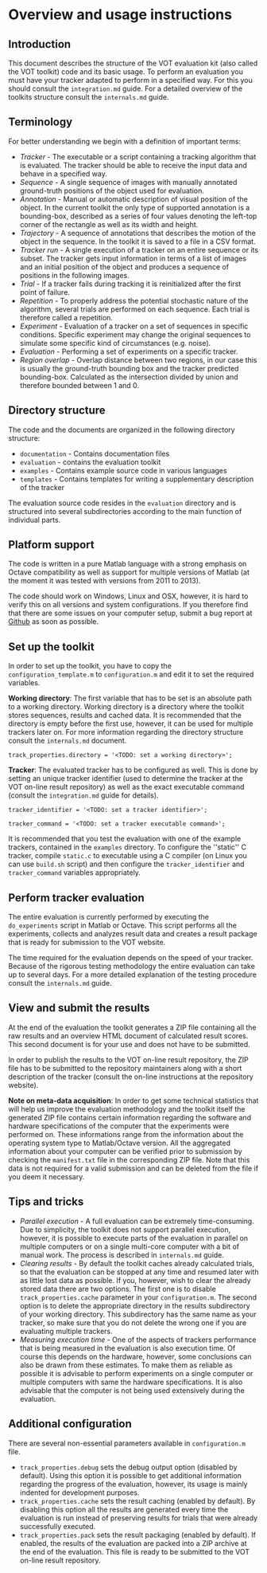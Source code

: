 Overview and usage instructions
===============================

Introduction
------------

This document describes the structure of the VOT evaluation kit (also called the VOT toolkit) code and its basic usage. To perform an evaluation you must have your tracker adapted to perform in a specified way. For this you should consult the `integration.md` guide. For a detailed overview of the toolkits structure consult the `internals.md` guide.

Terminology
-----------

For better understanding we begin with a definition of important terms:

* _Tracker_ - The executable or a script containing a tracking algorithm that is evaluated. The tracker should be able to receive the input data and behave in a specified way.
* _Sequence_ - A single sequence of images with manually annotated ground-truth positions of the object used for evaluation.
* _Annotation_ - Manual or automatic description of visual position of the object. In the current toolkit the only type of supported annotation is a bounding-box, described as a series of four values denoting the left-top corner of the rectangle as well as its width and height.
* _Trajectory_ - A sequence of annotations that describes the motion of the object in the sequence. In the toolkit it is saved to a file in a CSV format.
* _Tracker run_ - A single execution of a tracker on an entire sequence or its subset. The tracker gets input information in terms of a list of images and an initial position of the object and produces a sequence of positions in the following images.
* _Trial_ - If a tracker fails during tracking it is reinitialized after the first point of failure.
* _Repetition_ - To properly address the potential stochastic nature of the algorithm, several trials are performed on each sequence. Each trial is therefore called a repetition.
* _Experiment_ - Evaluation of a tracker on a set of sequences in specific conditions. Specific experiment may change the original sequences to simulate some specific kind of circumstances (e.g. noise).
* _Evaluation_ - Performing a set of experiments on a specific tracker.
* _Region overlap_ - Overlap distance between two regions, in our case this is usually the ground-truth bounding box and the tracker predicted bounding-box. Calculated as the intersection divided by union and therefore bounded between 1 and 0.

Directory structure
-------------------

The code and the documents are organized in the following directory structure:

* `documentation` - Contains documentation files
* `evaluation` - contains the evaluation toolkit
* `examples` - Contains example source code in various languages
* `templates` - Contains templates for writing a supplementary description of the tracker

The evaluation source code resides in the `evaluation` directory and is structured into several subdirectories according to the main function of individual parts. 

Platform support
----------------

The code is written in a pure Matlab language with a strong emphasis on Octave compatibility as well as support for multiple versions of Matlab (at the moment it was tested with versions from 2011 to 2013).

The code should work on Windows, Linux and OSX, however, it is hard to verify this on all versions and system configurations. If you therefore find that there are some issues on your computer setup, submit a bug report at [Github](https://github.com/vicoslab/vot-toolkit/issues/new) as soon as possible.

Set up the toolkit
------------------

In order to set up the toolkit, you have to copy the `configuration_template.m` to `configuration.m` and edit it to set the required variables.

**Working directory**: The first variable that has to be set is an absolute path to a working directory. Working directory is a directory where the toolkit stores sequences, results and cached data. It is recommended that the directory is empty before the first use, however, it can be used for multiple trackers later on. For more information regarding the directory structure consult the `internals.md` document.

    track_properties.directory = '<TODO: set a working directory>';

**Tracker**: The evaluated tracker has to be configured as well. This is done by setting an unique tracker identifier (used to determine the tracker at the VOT on-line result repository) as well as the exact executable command (consult the `integration.md` guide for details).

    tracker_identifier = '<TODO: set a tracker identifier>';
    
    tracker_command = '<TODO: set a tracker executable command>';

It is recommended that you test the evaluation with one of the example trackers, contained in the `examples` directory. To configure the ''static'' C tracker, compile `static.c` to executable using a C compiler (on Linux you can use `build.sh` script) and then configure the `tracker_identifier` and `tracker_command` variables appropriately.

Perform tracker evaluation
--------------------------

The entire evaluation is currently performed by executing the `do_experiments` script in Matlab or Octave. This script performs all the experiments, collects and analyzes result data and creates a result package that is ready for submission to the VOT website.

The time required for the evaluation depends on the speed of your tracker. Because of the rigorous testing methodology the entire evaluation can take up to several days. For a more detailed explanation of the testing procedure consult the `internals.md` guide.

View and submit the results
---------------------------

At the end of the evaluation the toolkit generates a ZIP file containing all the raw results and an overview HTML document of calculated result scores. This second document is for your use and does not have to be submitted. 

In order to publish the results to the VOT on-line result repository, the ZIP file has to be submitted to the repository maintainers along with a short description of the tracker (consult the on-line instructions at the repository website).

**Note on meta-data acquisition**: In order to get some technical statistics that will help us improve the evaluation methodology and the toolkit itself the generated ZIP file contains certain information regarding the software and hardware specifications of the computer that the experiments were performed on. These informations range from the information about the operating system type to Matlab/Octave version. All the aggregated information about your computer can be verified prior to submission by checking the `manifest.txt` file in the corresponding ZIP file. Note that this data is not required for a valid submission and can be deleted from the file if you deem it necessary. 

Tips and tricks
---------------

* _Parallel execution_ - A full evaluation can be extremely time-consuming. Due to simplicity, the toolkit does not support parallel execution, however, it is possible to execute parts of the evaluation in parallel on multiple computers or on a single multi-core computer with a bit of manual work. The process is described in `internals.md` guide.
* _Clearing results_ - By default the toolkit caches already calculated trials, so that the evaluation can be stopped at any time and resumed later with as little lost data as possible. If you, however, wish to clear the already stored data there are two options. The first one is to disable `track_properties.cache` parameter in your `configuration.m`. The second option is to delete the appropriate directory in the results subdirectory of your working directory. This subdirectory has the same name as your tracker, so make sure that you do not delete the wrong one if you are evaluating multiple trackers.
* _Measuring execution time_ - One of the aspects of trackers performance that is being measured in the evaluation is also execution time. Of course this depends on the hardware, however, some conclusions can also be drawn from these estimates. To make them as reliable as possible it is advisable to perform experiments on a single computer or multiple computers with same the hardware specifications. It is also advisable that the computer is not being used extensively during the evaluation. 

Additional configuration
------------------------

There are several non-essential parameters available in `configuration.m` file.

* `track_properties.debug` sets the debug output option (disabled by default). Using this option it is possible to get additional information regarding the progress of the evaluation, however, its usage is mainly indented for development purposes.
* `track_properties.cache` sets the result caching (enabled by default). By disabling this option all the results are generated every time the evaluation is run instead of preserving results for trials that were already successfully executed.
* `track_properties.pack` sets the result packaging (enabled by default). If enabled, the results of the evaluation are packed into a ZIP archive at the end of the evaluation. This file is ready to be submitted to the VOT on-line result repository.
